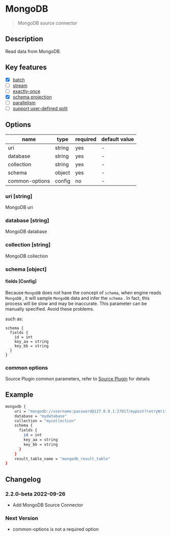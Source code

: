 # MongoDB

> MongoDB source connector

## Description

Read data from MongoDB.

## Key features

- [x] [batch](../../concept/connector-v2-features.md)
- [ ] [stream](../../concept/connector-v2-features.md)
- [ ] [exactly-once](../../concept/connector-v2-features.md)
- [x] [schema projection](../../concept/connector-v2-features.md)
- [ ] [parallelism](../../concept/connector-v2-features.md)
- [ ] [support user-defined split](../../concept/connector-v2-features.md)

## Options

| name           | type   | required | default value |
|----------------|--------|----------|---------------|
| uri            | string | yes      | -             |
| database       | string | yes      | -             |
| collection     | string | yes      | -             |
| schema         | object | yes      | -             |
| common-options | config | no       | -             |

### uri [string]

MongoDB uri

### database [string]

MongoDB database

### collection [string]

MongoDB collection

### schema [object]

#### fields [Config]

Because `MongoDB` does not have the concept of `schema`, when engine reads `MongoDB` , it will sample `MongoDB` data and infer the `schema` . In fact, this process will be slow and may be inaccurate. This parameter can be manually specified. Avoid these problems. 

such as:

```
schema {
  fields {
    id = int
    key_aa = string
    key_bb = string
  }
}
```

### common options 

Source Plugin common parameters, refer to [Source Plugin](common-options.md) for details

## Example

```bash
mongodb {
    uri = "mongodb://username:password@127.0.0.1:27017/mypost?retryWrites=true&writeConcern=majority"
    database = "mydatabase"
    collection = "mycollection"
    schema {
      fields {
        id = int
        key_aa = string
        key_bb = string
      }
    }
    result_table_name = "mongodb_result_table"
}
```

## Changelog

### 2.2.0-beta 2022-09-26

- Add MongoDB Source Connector

### Next Version

- common-options is not a required option
